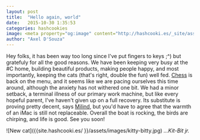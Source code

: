 ```yaml
---
layout: post
title:  "Hello again, world"
date:   2015-10-30 1:35:53
categories: hashcookies
image: <meta property="og:image" content="http://hashcooki.es/_site/assets/images/kitty-bitty.jpg"/>
author: "Axel D'Souza"
---
```


Hey folks, it has been way too long since I've put fingers to keys ;^) but gratefuly for all the good reasons. We have been keeping very busy at the #C home, building beautiful products, making people happy, and most importantly, keeping the cats (that's right, double the fun) well fed. [Chess](https://instagram.com/p/8bpk6CBu34/) is back on the menu, and it seems like we are pacing ourselves this time around, although the anxiety has not withered one bit. We had a minor setback, a terminal illness of our primary work machine, but like every hopeful parent,  I've haven't given up on a full recovery. Its substitute is proving pretty decent, says [Milind](https://twitter.com/goobimama), but you'd have to agree that the warmth of an iMac is still not replaceable. Overall the boat is rocking, the birds are chirping, and life is good. See you soon! 

<span style="padding-top: 50px;">![New cat]({{site.hashcooki.es/ }}/assets/images/kitty-bitty.jpg)</span>
<span class="pull-right">*...Kit-Bit jr.*</span> 
